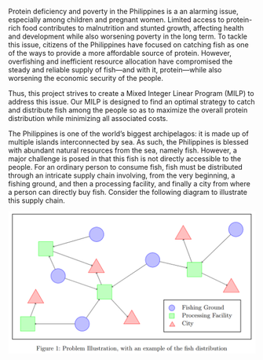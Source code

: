 Protein deficiency and poverty in the Philippines is a an alarming issue, especially among children and pregnant women. Limited access to protein-rich food contributes to malnutrition and stunted growth, affecting health and development while also worsening poverty in the long term. To tackle this issue, citizens of the Philippines have focused on catching fish as one of the ways to provide a more affordable source of protein. However, overfishing and inefficient resource allocation have compromised the steady and reliable supply of fish—and with it, protein—while also worsening the economic security of the people. 

Thus, this project strives to create a Mixed Integer Linear Program (MILP) to address this issue. Our MILP is designed to find an optimal strategy to catch and distribute fish among the people so as to maximize the overall protein distribution while minimizing all associated costs.

The Philippines is one of the world’s biggest archipelagos: it is made up of multiple islands interconnected by sea. As such, the Philippines is blessed with abundant natural resources from the sea, namely fish. However, a major challenge is posed in that this fish is not directly accessible to the people. For an ordinary person to consume fish, fish must be distributed through an intricate supply chain involving, from the very beginning, a fishing ground, and then a processing facility, and finally a city from where a person can directly buy fish. Consider the following diagram to illustrate this supply chain.

![](diagram.png)
